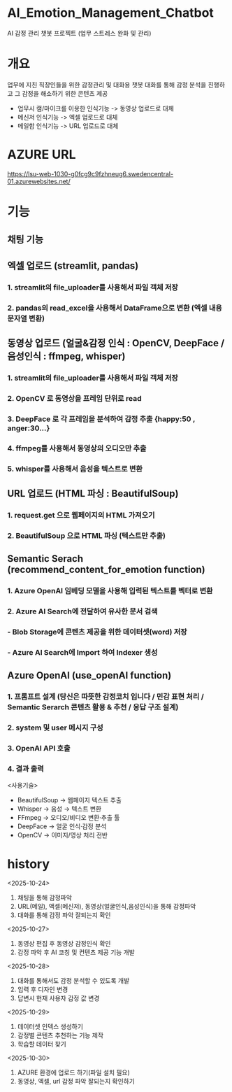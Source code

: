 # AI_Emotion_Management_Chatbot
AI 감정 관리 챗봇 프로젝트 (업무 스트레스 완화 및 관리)

# 개요
업무에 지친 직장인들을 위한 감정관리 및 대화용 챗봇
대화를 통해 감정 분석을 진행하고 그 감정을 해소하기 위한 콘텐츠 제공

- 업무시 캠/마이크를 이용한 인식기능 -> 동영상 업로드로 대체
- 메신저 인식기능 -> 엑셀 업로드로 대체
- 메일함 인식기능 -> URL 업로드로 대체

# AZURE URL
https://lsu-web-1030-g0fcg9c9fzhneug6.swedencentral-01.azurewebsites.net/

# 기능
## 채팅 기능
## 엑셀 업로드 (streamlit, pandas)
### 1. streamlit의 file_uploader를 사용해서 파일 객체 저장
### 2. pandas의 read_excel을 사용해서 DataFrame으로 변환 (엑셀 내용 문자열 변환)
## 동영상 업로드 (얼굴&감정 인식 : OpenCV, DeepFace / 음성인식 : ffmpeg, whisper)
### 1. streamlit의 file_uploader를 사용해서 파일 객체 저장
### 2. OpenCV 로 동영상을 프레임 단위로 read
### 3. DeepFace 로 각 프레임을 분석하여 감정 추출 {happy:50 , anger:30...}
### 4. ffmpeg를 사용해서 동영상의 오디오만 추출
### 5. whisper를 사용해서 음성을 텍스트로 변환
## URL 업로드 (HTML 파싱 : BeautifulSoup)
### 1. request.get 으로 웹페이지의 HTML 가져오기
### 2. BeautifulSoup 으로 HTML 파싱 (텍스트만 추출)
## Semantic Serach (recommend_content_for_emotion function)
### 1. Azure OpenAI 임베딩 모델을 사용해 입력된 텍스트를 벡터로 변환
### 2. Azure AI Search에 전달하여 유사한 문서 검색
### - Blob Storage에 콘텐츠 제공을 위한 데이터셋(word) 저장
### - Azure AI Search에 Import 하여 Indexer 생성
## Azure OpenAI (use_openAI function)
### 1. 프롬프트 설계 (당신은 따뜻한 감정코치 입니다 / 민감 표현 처리 / Semantic Serarch 콘텐츠 활용 & 추천 / 응답 구조 설계)
### 2. system 및 user 메시지 구성 
### 3. OpenAI API 호출
### 4. 결과 출력

<사용기술>
- BeautifulSoup → 웹페이지 텍스트 추출
- Whisper → 음성 → 텍스트 변환
- FFmpeg → 오디오/비디오 변환·추출 툴
- DeepFace → 얼굴 인식·감정 분석
- OpenCV → 이미지/영상 처리 전반

# history
<2025-10-24>
1. 채팅을 통해 감정파악
2. URL(메일), 액셀(메신저), 동영상(얼굴인식,음성인식)을 통해 감정파악 
3. 대화를 통해 감정 파악 잘되는지 확인

<2025-10-27>
1. 동영상 편집 후 동영상 감정인식 확인
2. 감정 파악 후 AI 코칭 및 컨텐츠 제공 기능 개발

<2025-10-28>
1. 대화를 통해서도 감정 분석할 수 있도록 개발
2. 입력 후 디자인 변경
3. 답변시 현재 사용자 감정 값 변경

<2025-10-29>
1. 데이터셋 인덱스 생성하기
2. 감정별 콘텐츠 추천하는 기능 제작
3. 학습할 데이터 찾기

<2025-10-30>
1. AZURE 환경에 업로드 하기(파일 설치 필요)
2. 동영상, 엑셀, url 감정 파악 잘되는지 확인하기


